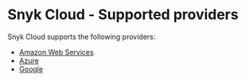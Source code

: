 # Snyk Cloud - Supported providers

Snyk Cloud supports the following providers:

* [Amazon Web Services](getting-started-with-snyk-cloud-aws/)
* [Azure](getting-started-with-snyk-cloud-azure/)
* [Google](getting-started-with-snyk-cloud-google/)
